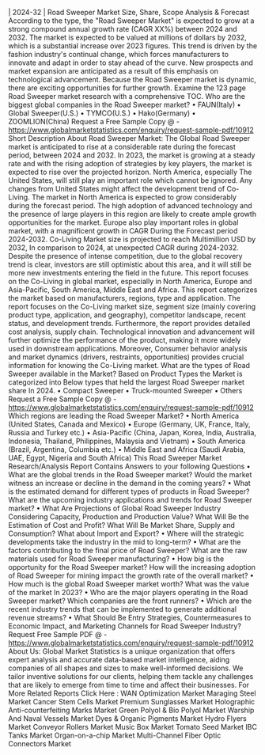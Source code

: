 | 2024-32 | Road Sweeper Market Size, Share, Scope Analysis & Forecast
According to the type, the "Road Sweeper Market" is expected to grow at a strong compound annual growth rate (CAGR XX%) between 2024 and 2032. The market is expected to be valued at millions of dollars by 2032, which is a substantial increase over 2023 figures. This trend is driven by the fashion industry's continual change, which forces manufacturers to innovate and adapt in order to stay ahead of the curve. New prospects and market expansion are anticipated as a result of this emphasis on technological advancement. Because the Road Sweeper market is dynamic, there are exciting opportunities for further growth.
Examine the 123 page Road Sweeper market research with a comprehensive TOC.
Who are the biggest global companies in the Road Sweeper market?
•	FAUN(Italy)
•	Global Sweeper(U.S.)
•	TYMCO(U.S.)
•	Hako(Germany)
•	ZOOMLION(China)
Request a Free Sample Copy @ - https://www.globalmarketstatistics.com/enquiry/request-sample-pdf/10912
Short Description About Road Sweeper Market:
The Global Road Sweeper market is anticipated to rise at a considerable rate during the forecast period, between 2024 and 2032. In 2023, the market is growing at a steady rate and with the rising adoption of strategies by key players, the market is expected to rise over the projected horizon.
North America, especially The United States, will still play an important role which cannot be ignored. Any changes from United States might affect the development trend of Co-Living. The market in North America is expected to grow considerably during the forecast period. The high adoption of advanced technology and the presence of large players in this region are likely to create ample growth opportunities for the market.
Europe also play important roles in global market, with a magnificent growth in CAGR During the Forecast period 2024-2032.
Co-Living Market size is projected to reach Multimillion USD by 2032, In comparison to 2024, at unexpected CAGR during 2024-2032.
Despite the presence of intense competition, due to the global recovery trend is clear, investors are still optimistic about this area, and it will still be more new investments entering the field in the future.
This report focuses on the Co-Living in global market, especially in North America, Europe and Asia-Pacific, South America, Middle East and Africa. This report categorizes the market based on manufacturers, regions, type and application.
The report focuses on the Co-Living market size, segment size (mainly covering product type, application, and geography), competitor landscape, recent status, and development trends. Furthermore, the report provides detailed cost analysis, supply chain.
Technological innovation and advancement will further optimize the performance of the product, making it more widely used in downstream applications. Moreover, Consumer behavior analysis and market dynamics (drivers, restraints, opportunities) provides crucial information for knowing the Co-Living market.
What are the types of Road Sweeper available in the Market?
Based on Product Types the Market is categorized into Below types that held the largest Road Sweeper market share In 2024.
•	Compact Sweeper
•	Truck-mounted Sweeper
•	Others
Request a Free Sample Copy @ - https://www.globalmarketstatistics.com/enquiry/request-sample-pdf/10912
Which regions are leading the Road Sweeper Market?
•	North America (United States, Canada and Mexico)
•	Europe (Germany, UK, France, Italy, Russia and Turkey etc.)
•	Asia-Pacific (China, Japan, Korea, India, Australia, Indonesia, Thailand, Philippines, Malaysia and Vietnam)
•	South America (Brazil, Argentina, Columbia etc.)
•	Middle East and Africa (Saudi Arabia, UAE, Egypt, Nigeria and South Africa)
This Road Sweeper Market Research/Analysis Report Contains Answers to your following Questions
•	What are the global trends in the Road Sweeper market? Would the market witness an increase or decline in the demand in the coming years?
•	What is the estimated demand for different types of products in Road Sweeper? What are the upcoming industry applications and trends for Road Sweeper market?
•	What Are Projections of Global Road Sweeper Industry Considering Capacity, Production and Production Value? What Will Be the Estimation of Cost and Profit? What Will Be Market Share, Supply and Consumption? What about Import and Export?
•	Where will the strategic developments take the industry in the mid to long-term?
•	What are the factors contributing to the final price of Road Sweeper? What are the raw materials used for Road Sweeper manufacturing?
•	How big is the opportunity for the Road Sweeper market? How will the increasing adoption of Road Sweeper for mining impact the growth rate of the overall market?
•	How much is the global Road Sweeper market worth? What was the value of the market In 2023?
•	Who are the major players operating in the Road Sweeper market? Which companies are the front runners?
•	Which are the recent industry trends that can be implemented to generate additional revenue streams?
•	What Should Be Entry Strategies, Countermeasures to Economic Impact, and Marketing Channels for Road Sweeper Industry?
Request Free Sample PDF @ - https://www.globalmarketstatistics.com/enquiry/request-sample-pdf/10912
About Us:
Global Market Statistics is a unique organization that offers expert analysis and accurate data-based market intelligence, aiding companies of all shapes and sizes to make well-informed decisions. We tailor inventive solutions for our clients, helping them tackle any challenges that are likely to emerge from time to time and affect their businesses.
For More Related Reports Click Here :
WAN Optimization Market
Maraging Steel Market
Cancer Stem Cells Market
Premium Sunglasses Market
Holographic Anti-counterfeiting Marks Market
Green Polyol & Bio Polyol Market
Warship And Naval Vessels Market
Dyes & Organic Pigments Market
Hydro Flyers Market
Conveyor Rollers Market
Music Box Market
Tomato Seed Market
IBC Tanks Market
Organ-on-a-chip Market
Multi-Channel Fiber Optic Connectors Market

